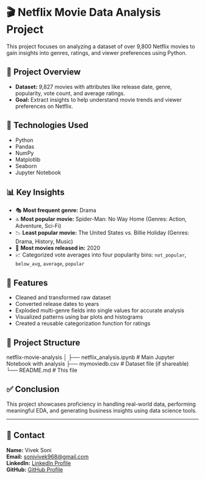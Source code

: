 # 🎬 Netflix Movie Data Analysis Project

This project focuses on analyzing a dataset of over 9,800 Netflix movies to gain insights into genres, ratings, and viewer preferences using Python.

## 📌 Project Overview

- **Dataset:** 9,827 movies with attributes like release date, genre, popularity, vote count, and average ratings.
- **Goal:** Extract insights to help understand movie trends and viewer preferences on Netflix.

## 🧰 Technologies Used

- Python
- Pandas
- NumPy
- Matplotlib
- Seaborn
- Jupyter Notebook

## 📊 Key Insights

- 🎭 **Most frequent genre:** Drama
- 🔝 **Most popular movie:** Spider-Man: No Way Home (Genres: Action, Adventure, Sci-Fi)
- 📉 **Least popular movie:** The United States vs. Billie Holiday (Genres: Drama, History, Music)
- 📅 **Most movies released in:** 2020
- 📈 Categorized vote averages into four popularity bins: `not_popular`, `below_avg`, `average`, `popular`

## 📂 Features

- Cleaned and transformed raw dataset
- Converted release dates to years
- Exploded multi-genre fields into single values for accurate analysis
- Visualized patterns using bar plots and histograms
- Created a reusable categorization function for ratings

## 📁 Project Structure

netflix-movie-analysis
│
├── netflix_analysis.ipynb # Main Jupyter Notebook with analysis
├── mymoviedb.csv # Dataset file (if shareable)
└── README.md # This file

## ✅ Conclusion

This project showcases proficiency in handling real-world data, performing meaningful EDA, and generating business insights using data science tools.

---

## 📌 Contact

**Name:** Vivek Soni  
**Email:** sonivivek968@gmail.com  
**LinkedIn:** [LinkedIn Profile](https://www.linkedin.com/in/vivek-kumar-soni-5a48b0251/)  
**GitHub:** [GitHub Profile](https://github.com/Viveksoni22)

